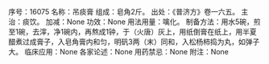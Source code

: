 序号：16075
名称：吊痰膏
组成：皂角2斤。
出处：《普济方》卷一六五。
主治：痰饮。
加减：None
功效：None
用法用量：噙化。
制备方法：用水5碗，煎至1碗，去滓，净1碗内，再熬成1钟，于（火唐）灰上，用纸倒膏在纸上，用半夏醋煮过成膏子，入皂角膏内和匀，明矾3两（末）同和，入松杨柿捣为丸，如弹子大。
临床应用：None
各家论述：None
用药禁忌：None
附注：None
